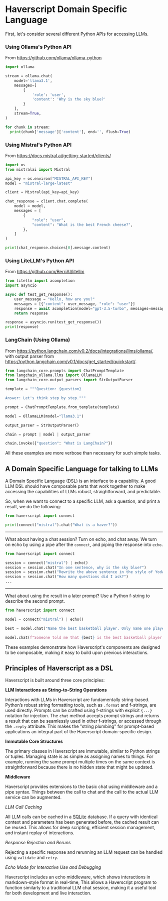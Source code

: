 # Haverscript Domain Specific Language

First, let's consider several different Python APIs for accessing LLMs.

### Using Ollama's Python API

From <https://github.com/ollama/ollama-python>


```python
import ollama

stream = ollama.chat(
    model='llama3.1',
    messages=[
        {
            'role': 'user', 
            'content': 'Why is the sky blue?'
        }
    ],
    stream=True,
)

for chunk in stream:
  print(chunk['message']['content'], end='', flush=True)
```

### Using Mistral's Python API

From <https://docs.mistral.ai/getting-started/clients/>

```python
import os
from mistralai import Mistral

api_key = os.environ["MISTRAL_API_KEY"]
model = "mistral-large-latest"

client = Mistral(api_key=api_key)

chat_response = client.chat.complete(
    model = model,
    messages = [
        {
            "role": "user",
            "content": "What is the best French cheese?",
        },
    ]
)

print(chat_response.choices[0].message.content)
```

### Using LiteLLM's Python API

From <https://github.com/BerriAI/litellm>

```python
from litellm import acompletion
import asyncio

async def test_get_response():
    user_message = "Hello, how are you?"
    messages = [{"content": user_message, "role": "user"}]
    response = await acompletion(model="gpt-3.5-turbo", messages=messages)
    return response

response = asyncio.run(test_get_response())
print(response)
```

### LangChain (Using Ollama)

From <https://python.langchain.com/v0.2/docs/integrations/llms/ollama/>,
with output parser from <https://python.langchain.com/v0.1/docs/get_started/quickstart/>.

```python
from langchain_core.prompts import ChatPromptTemplate
from langchain_ollama.llms import OllamaLLM
from langchain_core.output_parsers import StrOutputParser

template = """Question: {question}

Answer: Let's think step by step."""

prompt = ChatPromptTemplate.from_template(template)

model = OllamaLLM(model="llama3.1")

output_parser = StrOutputParser()

chain = prompt | model | output_parser

chain.invoke({"question": "What is LangChain?"})
```

All these examples are more verbose than necessary for such simple tasks.

## A Domain Specific Language for talking to LLMs

A Domain Specific Language (DSL) is an interface to a capability. A good LLM DSL
should have composable parts that work together to make accessing the
capabilities of LLMs robust, straightforward, and predictable.

So, when we want to connect to a specific LLM, ask a question, and print a
result, we do the following:

```python
from haverscript import connect

print(connect("mistral").chat("What is a haver?"))
```

---

What about having a chat session? Turn on echo, and chat away. We turn on echo
by using a pipe after the `connect`, and piping the response into `echo`.

```python
from haverscript import connect

session = connect("mistral") | echo()
session = session.chat("In one sentence, why is the sky blue?")
session = session.chat("Rewrite the above sentence in the style of Yoda")
session = session.chat("How many questions did I ask?")
...
```

---

What about using the result in a later prompt? Use a Python f-string to
describe the second prompt.

```python
from haverscript import connect

model = connect("mistral") | echo()

best = model.chat("Name the best basketball player. Only name one player and do not give commentary.")

model.chat(f"Someone told me that {best} is the best basketball player. Do you agree, and why?")
```

These examples demonstrate how Haverscript's components are designed to be
composable, making it easy to build upon previous interactions.

## Principles of Haverscript as a DSL

Haverscript is built around three core principles:

**LLM Interactions as String-to-String Operations**

Interactions with LLMs in Haverscript are fundamentally string-based. Python’s
robust string formatting tools, such as  `.format` and f-strings, are used
directly. Prompts can be crafted using f-strings with explicit `{...}` notation
for injection. The `chat` method accepts prompt strings and returns a result
that can be seamlessly used in other f-strings, or accessed through the `.reply`
attribute. This makes the "string plumbing" for prompt-based applications an
integral part of the Haverscript domain-specific design.

**Immutable Core Structures**

The primary classes in Haverscript are immutable, similar to Python strings or
tuples. Managing state is as simple as assigning names to things. For example,
running the same prompt multiple times on the same context is straightforward
because there is no hidden state that might be updated.


**Middleware**

Haverscript provides extensions to the basic chat using middleware and a pipe syntax.
Things between the call to chat and the call
to the actual LLM service can be augmented.

*LLM Call Caching*

All LLM calls can be cached in a [SQLite](https://www.sqlite.org/) database. If
a query with identical context and parameters has been generated before, the
cached result can be reused. This allows for deep scripting, efficient session
management, and instant replay of interactions.

*Response Rejection and Reruns*

Rejecting a specific response and rerunning an LLM request can be handled using `validate`
and `retry`.

*Echo Mode for Interactive Use and Debugging*

Haverscript includes an echo middleware, which shows interactions in markdown-style
format in real-time, This allows a Haverscript program to function similarly to
a traditional LLM chat session, making it a useful tool for both development and
live interaction.
